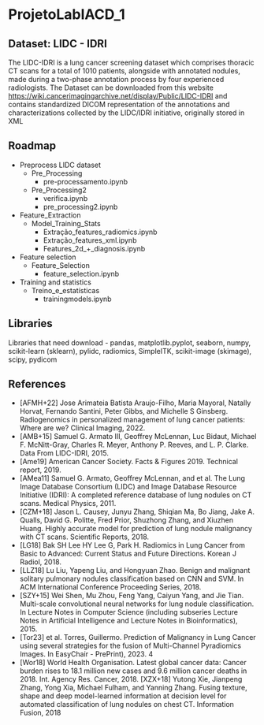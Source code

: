 # ProjetoLabIACD_1

##  Dataset: LIDC - IDRI 
The LIDC-IDRI is a lung cancer screening dataset which comprises thoracic CT
scans for a total of 1010 patients, alongside with annotated nodules, made during a two-phase annotation
process by four experienced radiologists. The Dataset can be downloaded from this website https://wiki.cancerimagingarchive.net/display/Public/LIDC-IDRI and contains standardized DICOM representation of the annotations and characterizations
collected by the LIDC/IDRI initiative, originally stored in XML

## Roadmap
- Preprocess LIDC dataset
    - Pre_Processing
        - pre-processamento.ipynb
    - Pre_Processing2
        - verifica.ipynb
        - pre_processing2.ipynb
- Feature_Extraction
  - Model_Training_Stats
      - Extração_features_radiomics.ipynb
      - Extração_features_xml.ipynb
      - Features_2d_+_diagnosis.ipynb
- Feature selection
  - Feature_Selection
      - feature_selection.ipynb
- Training and statistics
  - Treino_e_estatísticas
      - trainingmodels.ipynb

## Libraries
Libraries that need download - pandas, matplotlib.pyplot, seaborn, numpy, scikit-learn (sklearn), pylidc, radiomics, SimpleITK, scikit-image (skimage), scipy, pydicom

## References
- [AFMH+22] Jose Arimateia Batista Araujo-Filho, Maria Mayoral, Natally Horvat, Fernando Santini,
Peter Gibbs, and Michelle S Ginsberg. Radiogenomics in personalized management of
lung cancer patients: Where are we? Clinical Imaging, 2022.
- [AMB+15] Samuel G. Armato III, Geoffrey McLennan, Luc Bidaut, Michael F. McNitt-Gray,
Charles R. Meyer, Anthony P. Reeves, and L. P. Clarke. Data From LIDC-IDRI, 2015.
- [Ame19] American Cancer Society. Facts & Figures 2019. Technical report, 2019.
- [AMea11] Samuel G. Armato, Geoffrey McLennan, and et al. The Lung Image Database Consortium
(LIDC) and Image Database Resource Initiative (IDRI): A completed reference database
of lung nodules on CT scans. Medical Physics, 2011.
- [CZM+18] Jason L. Causey, Junyu Zhang, Shiqian Ma, Bo Jiang, Jake A. Qualls, David G. Politte,
Fred Prior, Shuzhong Zhang, and Xiuzhen Huang. Highly accurate model for prediction
of lung nodule malignancy with CT scans. Scientific Reports, 2018.
- [LG18] Bak SH Lee HY Lee G, Park H. Radiomics in Lung Cancer from Basic to Advanced:
Current Status and Future Directions. Korean J Radiol, 2018.
- [LLZ18] Lu Liu, Yapeng Liu, and Hongyuan Zhao. Benign and malignant solitary pulmonary nodules classification based on CNN and SVM. In ACM International Conference Proceeding
Series, 2018.
- [SZY+15] Wei Shen, Mu Zhou, Feng Yang, Caiyun Yang, and Jie Tian. Multi-scale convolutional
neural networks for lung nodule classification. In Lecture Notes in Computer Science
(including subseries Lecture Notes in Artificial Intelligence and Lecture Notes in Bioinformatics), 2015.
- [Tor23] et al. Torres, Guillermo. Prediction of Malignancy in Lung Cancer using several strategies
for the fusion of Multi-Channel Pyradiomics Images. In EasyChair - PrePrint), 2023.
4
- [Wor18] World Health Organisation. Latest global cancer data: Cancer burden rises to 18.1 million
new cases and 9.6 million cancer deaths in 2018. Int. Agency Res. Cancer, 2018.
[XZX+18] Yutong Xie, Jianpeng Zhang, Yong Xia, Michael Fulham, and Yanning Zhang. Fusing texture, shape and deep model-learned information at decision level for automated
classification of lung nodules on chest CT. Information Fusion, 2018
